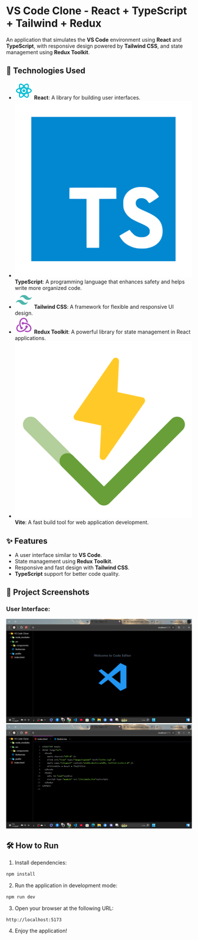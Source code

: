 # VS Code Clone - React + TypeScript + Tailwind + Redux

An application that simulates the **VS Code** environment using **React** and **TypeScript**, with responsive design powered by **Tailwind CSS**, and state management using **Redux Toolkit**.

## 🚀 Technologies Used

- ![React](./public/icons/react.svg) **React**: A library for building user interfaces.
- ![TypeScript](./public/icons/typescript.svg) **TypeScript**: A programming language that enhances safety and helps write more organized code.
- ![Tailwind CSS](./public/icons/tailwindcss.svg) **Tailwind CSS**: A framework for flexible and responsive UI design.
- ![Redux Toolkit](./public/icons/redux-action.svg) **Redux Toolkit**: A powerful library for state management in React applications.
- ![Vite](./public/icons/vitest.svg) **Vite**: A fast build tool for web application development.

## ✨ Features

- A user interface similar to **VS Code**.
- State management using **Redux Toolkit**.
- Responsive and fast design with **Tailwind CSS**.
- **TypeScript** support for better code quality.

## 📸 Project Screenshots

### User Interface:
<img src="./public/images/screenshot1.png" alt="Application Interface" width="600" />

<img src="./public/images/screenshot2.png" alt="Application Interface" width="600" />

## 🛠️ How to Run

1. Install dependencies:

```bash
npm install
```

2. Run the application in development mode:

```bash
npm run dev
```

3. Open your browser at the following URL:

```
http://localhost:5173
```

4. Enjoy the application!
